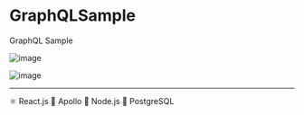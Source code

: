# GraphQLSample
GraphQL Sample

![image](https://user-images.githubusercontent.com/19554935/45194550-85028580-b221-11e8-9852-8d942f9e834a.png)

![image](https://user-images.githubusercontent.com/19554935/45244914-dcf3c780-b2c7-11e8-9410-d042f3abe63e.png)
***
 ⚛️ React.js 
 🚀 Apollo 
 🥑 Node.js 
 🐘 PostgreSQL
